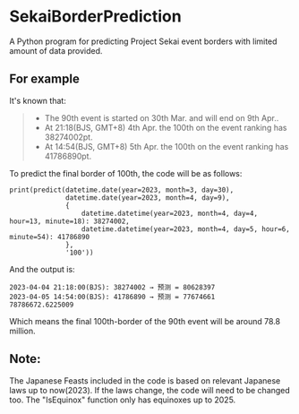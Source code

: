 # SekaiBorderPrediction
A Python program for predicting Project Sekai event borders with limited amount of data provided.

## For example
It's known that:
> * The 90th event is started on 30th Mar. and will end on 9th Apr..
> * At 21:18(BJS, GMT+8) 4th Apr. the 100th on the event ranking has 38274002pt. 
> * At 14:54(BJS, GMT+8) 5th Apr. the 100th on the event ranking has 41786890pt.

To predict the final border of 100th, the code will be as follows:
```
print(predict(datetime.date(year=2023, month=3, day=30),
              datetime.date(year=2023, month=4, day=9),
              {
                  datetime.datetime(year=2023, month=4, day=4, hour=13, minute=18): 38274002,
                  datetime.datetime(year=2023, month=4, day=5, hour=6, minute=54): 41786890
              },
              '100'))
```
And the output is:
```
2023-04-04 21:18:00(BJS): 38274002 → 预测 = 80628397
2023-04-05 14:54:00(BJS): 41786890 → 预测 = 77674661
78786672.6225009
```
Which means the final 100th-border of the 90th event will be around 78.8 million.

## Note:
The Japanese Feasts included in the code is based on relevant Japanese laws up to now(2023). If the laws change, the code will need to be changed too.
The "IsEquinox" function only has equinoxes up to 2025.
